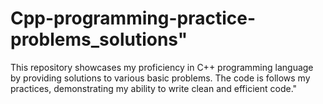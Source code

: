 # Cpp-programming-practice-problems_solutions"
This repository showcases my proficiency in C++ programming language by providing solutions to various basic problems. The code is follows my practices, demonstrating my ability to write clean and efficient code."
